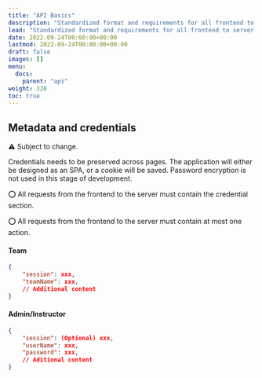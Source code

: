 ```yaml
---
title: "API Basics"
description: "Standardized format and requirements for all frontend to server transmissions."
lead: "Standardized format and requirements for all frontend to server transmissions."
date: 2022-09-24T00:00:00+00:00
lastmod: 2022-09-24T00:00:00+00:00
draft: false
images: []
menu:
  docs:
    parent: "api"
weight: 320
toc: true
---
```


## Metadata and credentials

:warning: Subject to change.

Credentials needs to be preserved across pages. The application will either be 
designed as an SPA, or a cookie will be saved. Password encryption is not used in 
this stage of development.

:o: All requests from the frontend to the server must contain the credential section.

:o: All requests from the frontend to the server must contain at most one action.

#### Team

```json
{
    "session": xxx,
    "teamName": xxx,
    // Additional content
}
```

#### Admin/Instructor

```json
{
    "session": (Optional) xxx,
    "userName": xxx,
    "password": xxx,
    // Aditional content
}
```
